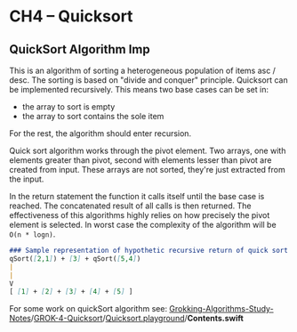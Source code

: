 # CH4 – Quicksort

## QuickSort Algorithm Imp

This is an algorithm of sorting a heterogeneous population of items asc / desc. The sorting is based on "divide and conquer" principle. Quicksort can be implemented recursively. This means two base cases can be set in:

- the array to sort is empty
- the array to sort contains the sole item

For the rest, the algorithm should enter recursion.

Quick sort algorithm works through the pivot element. Two arrays, one with elements greater than pivot, second with elements lesser than pivot are created from input. These arrays are not sorted, they're just extracted from the input.

In the return statement the function it calls itself until the base case is reached. The concatenated result of all calls is then returned. The effectiveness of this algorithms highly relies on how precisely the pivot element is selected.
In worst case the complexity of the algorithm will be `O(n * logn)`.

```markdown
### Sample representation of hypothetic recursive return of quick sort
qSort([2,1]) + [3] + qSort([5,4])
|
|
V
[ [1] + [2] + [3] + [4] + [5] ]
```

For some work on quickSort algorithm see: [Grokking-Algorithms-Study-Notes](https://github.com/DimkaIsALifelongLearner/Grokking-Algorithms-Study-Notes/tree/GROK-4-quicksort)/[GROK-4-Quicksort](https://github.com/DimkaIsALifelongLearner/Grokking-Algorithms-Study-Notes/tree/GROK-4-quicksort/GROK-4-Quicksort)/[Quicksort.playground](https://github.com/DimkaIsALifelongLearner/Grokking-Algorithms-Study-Notes/tree/GROK-4-quicksort/GROK-4-Quicksort/Quicksort.playground)/**Contents.swift**

